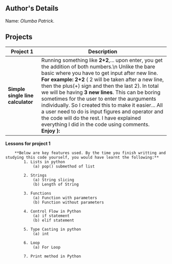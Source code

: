 ## Author's Details
Name: *Olumba Patrick.*

## Projects

| Project 1 | Description |
| ------------ | ----------- |
|**Simple single line calculator**| Running something like **2+2**,... upon enter, you get the addition of both numbers.\n Unlike the bare basic where you have to get input after new line. **For example: 2+2** ( 2 will be taken after a new line, then the plus(+) sign and then the last 2). In total we will be having **3 new lines**. This can be boring sometimes for the user to enter the aurguments individually. So I created this to make it easier... All a user need to do is input figures and operator and the code will do the rest. I have explained everything I did in the code using comments. **Enjoy ):**|

**Lessons for project 1**

		**Below are key features used. By the time you finish writting and studying this code yourself, you would have learnt the following:**
			1. Lists in python
				(a) pop() submethod of list
				
			2. Strings
				(a) String slicing
				(b) Length of String
				
			3. Functions
				(a) Function with parameters
				(b) Function without parameters
				
			4. Control Flow in Python
				(a) if statement
				(b) elif statement
				
			5. Type Casting in python
				(a) int
			
			6. Loop
				(a) For Loop

			7. Print method in Python